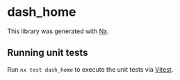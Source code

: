 # dash_home

This library was generated with [Nx](https://nx.dev).

## Running unit tests

Run `nx test dash_home` to execute the unit tests via [Vitest](https://vitest.dev/).
